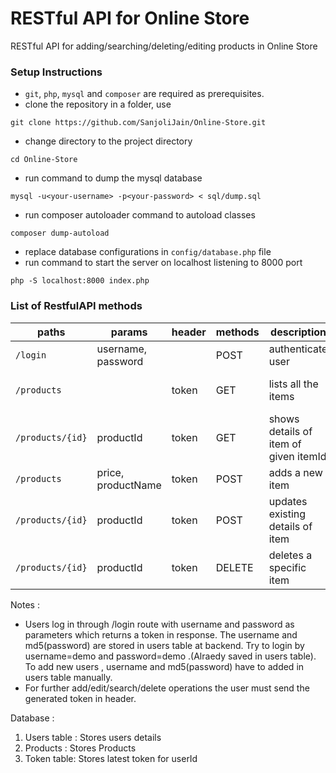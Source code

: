 # RESTful API for Online Store

RESTful API for adding/searching/deleting/editing products in Online Store

### Setup Instructions

* `git`, `php`, `mysql` and `composer` are required as prerequisites.
* clone the repository in a folder, use

```
git clone https://github.com/SanjoliJain/Online-Store.git
```

* change directory to the project directory

```
cd Online-Store
```

* run command to dump the mysql database

```
mysql -u<your-username> -p<your-password> < sql/dump.sql
```

* run composer autoloader command to autoload classes

```
composer dump-autoload
```

* replace database configurations in `config/database.php` file
* run command to start the server on localhost listening to 8000 port

```
php -S localhost:8000 index.php
```


### List of RestfulAPI methods


| paths | params | header | methods | description  | response
|---|---|---|---|---|---|
| `/login` | username, password | | POST | authenticate user | {"status":true,"message":"Logged In Successfully","token":"cd23ec6b7e093127ede983ffca9f8aef4b709b7d"}|
| `/products`  | | token | GET | lists all the items | {"products":[{"productId":"1","productName":"Nutella Jar","price":"1000"},{"productId":"5","productName":"Green Tea  Honey","price":"500"}]}
| `/products/{id}` | productId | token | GET | shows details of item of given itemId | {"product":{"productName":"Green Tea  Honey","price":"500","productId":"4"}} |
| `/products` | price, productName | token | POST | adds a new item | {"product":{"productName":"Green Tea  Honey","price":"500","productId":"4"}} |
| `/products/{id}` | productId | token | POST | updates existing details of item |  {"product":{"productId":"2","productName":"Nutella Jar BIG","price":"1200"}} |
| `/products/{id}` | productId | token | DELETE | deletes a specific item | { "status": true } |

Notes :
* Users log in through /login route with username and password as parameters which returns a token in response.
The username and md5(password) are stored in users table at backend. 
Try to login by username=demo and password=demo .(Alraedy saved in users table). To add new users , username and md5(password) have to added in users table manually.
* For further add/edit/search/delete operations the user must send the generated token in header.

Database :
1. Users table : Stores users details
2. Products : Stores Products
3. Token table: Stores latest token for userId


